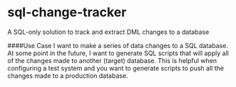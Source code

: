 # sql-change-tracker
A SQL-only solution to track and extract DML changes to a database

####Use Case
I want to make a series of data changes to a SQL database.  At some point in the future, I want to generate SQL scripts that will apply all of the changes made to another (target) database.  This is helpful when configuring a test system and you want to generate scripts to push all the changes made to a production database.
